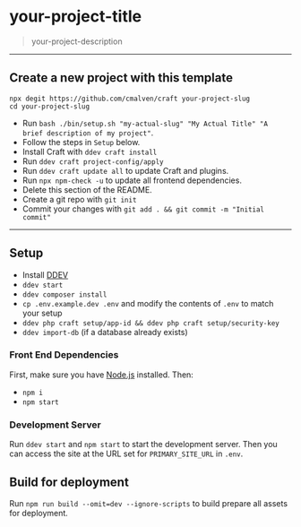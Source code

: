 # your-project-title

> your-project-description

---

## Create a new project with this template

```shell
npx degit https://github.com/cmalven/craft your-project-slug
cd your-project-slug
```

- Run `bash ./bin/setup.sh "my-actual-slug" "My Actual Title" "A brief description of my project"`.
- Follow the steps in `Setup` below.
- Install Craft with `ddev craft install`
- Run `ddev craft project-config/apply`
- Run `ddev craft update all` to update Craft and plugins.
- Run `npx npm-check -u` to update all frontend dependencies.
- Delete this section of the README.
- Create a git repo with `git init`
- Commit your changes with `git add . && git commit -m "Initial commit"`

---

## Setup

- Install [DDEV](https://ddev.com/get-started/)
- `ddev start`
- `ddev composer install`
- `cp .env.example.dev .env` and modify the contents of `.env` to match your setup
- `ddev php craft setup/app-id && ddev php craft setup/security-key`
- `ddev import-db` (if a database already exists)

### Front End Dependencies

First, make sure you have [Node.js](http://nodejs.org) installed. Then:

- `npm i`
- `npm start`

### Development Server

Run `ddev start` and `npm start` to start the development server. Then you can access the site at the URL set for `PRIMARY_SITE_URL` in `.env`.

## Build for deployment

Run `npm run build --omit=dev --ignore-scripts` to build prepare all assets for deployment.
